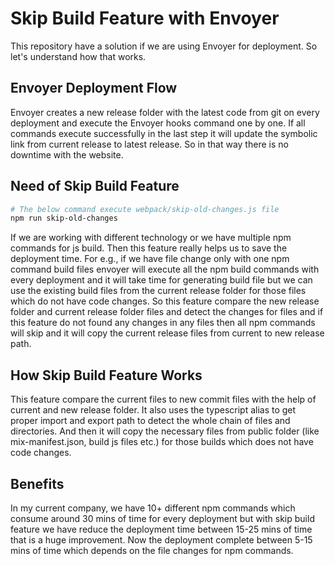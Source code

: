 # Skip Build Feature with Envoyer
This repository have a solution if we are using Envoyer for deployment. So let's understand how that works.

## Envoyer Deployment Flow
Envoyer creates a new release folder with the latest code from git on every deployment and execute the Envoyer hooks command one by one. If all commands execute successfully in the last step it will update the symbolic link from current release to latest release. So in that way there is no downtime with the website.

## Need of Skip Build Feature
```bash
# The below command execute webpack/skip-old-changes.js file
npm run skip-old-changes
```
If we are working with different technology or we have multiple npm commands for js build. Then this feature really helps us to save the deployment time. For e.g., if we have file change only with one npm command build files envoyer will execute all the npm build commands with every deployment and it will take time for generating build file but we can use the existing build files from the current release folder for those files which do not have code changes. So this feature compare the new release folder and current release folder files and detect the changes for files and if this feature do not found any changes in any files then all npm commands will skip and it will copy the current release files from current to new release path.

## How Skip Build Feature Works
This feature compare the current files to new commit files with the help of current and new release folder. It also uses the typescript alias to get proper import and export path to detect the whole chain of files and directories. And then it will copy the necessary files from public folder (like mix-manifest.json, build js files etc.) for those builds which does not have code changes.

## Benefits
In my current company, we have 10+ different npm commands which consume around 30 mins of time for every deployment but with skip build feature we have reduce the deployment time between 15-25 mins of time that is a huge improvement. Now the deployment complete between 5-15 mins of time which depends on the file changes for npm commands.
